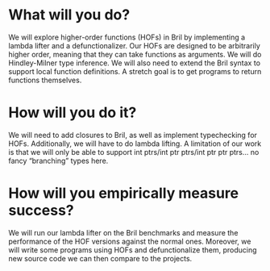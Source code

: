
# What will you do?

We will explore higher-order functions (HOFs) in Bril by implementing a lambda lifter and a defunctionalizer. Our HOFs are designed to be arbitrarily higher order, meaning that they can take functions as arguments. We will do Hindley-Milner type inference. We will also need to extend the Bril syntax to support local function definitions. A stretch goal is to get programs to return functions themselves.

# How will you do it?

We will need to add closures to Bril, as well as implement typechecking for HOFs. Additionally, we will have to do lambda lifting. A limitation of our work is that we will only be able to support int ptrs/int ptr ptrs/int ptr ptr ptrs… no fancy “branching” types here.

# How will you empirically measure success?

We will run our lambda lifter on the Bril benchmarks and measure the performance of the HOF versions against the normal ones. Moreover, we will write some programs using HOFs and defunctionalize them, producing new source code we can then compare to the projects.